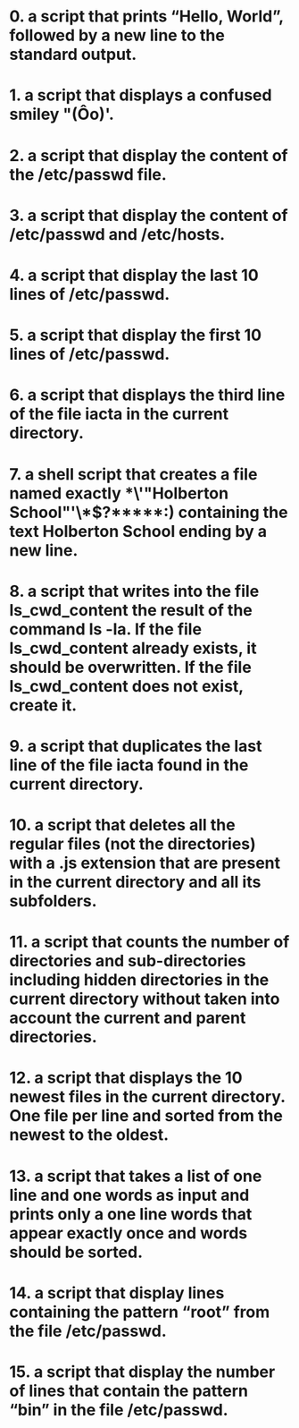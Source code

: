 # 0. a script that prints “Hello, World”, followed by a new line to the standard output.
# 1. a script that displays a confused smiley "(Ôo)'.
# 2. a script that display the content of the /etc/passwd file.
# 3. a script that display the content of /etc/passwd and /etc/hosts.
# 4. a script that display the last 10 lines of /etc/passwd.
# 5. a script that display the first 10 lines of /etc/passwd.
# 6. a script that displays the third line of the file iacta in the current directory.
# 7. a shell script that creates a file named exactly \*\\'"Holberton School"\'\\*$\?\*\*\*\*\*:) containing the text Holberton School ending by a new line.
# 8. a script that writes into the file ls_cwd_content the result of the command ls -la. If the file ls_cwd_content already exists, it should be overwritten. If the file ls_cwd_content does not exist, create it.
# 9. a script that duplicates the last line of the file iacta found in the current directory.
# 10. a script that deletes all the regular files (not the directories) with a .js extension that are present in the current directory and all its subfolders.
# 11. a script that counts the number of directories and sub-directories including hidden directories in the current directory without taken into account the current and parent directories.
# 12. a script that displays the 10 newest files in the current directory. One file per line and sorted from the newest to the oldest.
# 13. a script that takes a list of one line and one words as input and prints only a one line words that appear exactly once and words should be sorted.
# 14. a script that display lines containing the pattern “root” from the file /etc/passwd.
# 15. a script that display the number of lines that contain the pattern “bin” in the file /etc/passwd.
